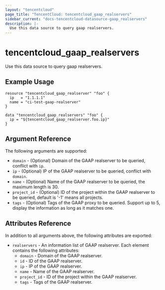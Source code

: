 ```yaml
---
layout: "tencentcloud"
page_title: "TencentCloud: tencentcloud_gaap_realservers"
sidebar_current: "docs-tencentcloud-datasource-gaap_realservers"
description: |-
  Use this data source to query gaap realservers.
---
```


# tencentcloud_gaap_realservers

Use this data source to query gaap realservers.

## Example Usage

```hcl
resource "tencentcloud_gaap_realserver" "foo" {
  ip   = "1.1.1.1"
  name = "ci-test-gaap-realserver"
}

data "tencentcloud_gaap_realservers" "foo" {
  ip = "${tencentcloud_gaap_realserver.foo.ip}"
}
```

## Argument Reference

The following arguments are supported:

* `domain` - (Optional) Domain of the GAAP realserver to be queried, conflict with `ip`.
* `ip` - (Optional) IP of the GAAP realserver to be queried, conflict with `domain`.
* `name` - (Optional) Name of the GAAP realserver to be queried, the maximum length is 30.
* `project_id` - (Optional) ID of the project within the GAAP realserver to be queried, default is '-1' means all projects.
* `tags` - (Optional) Tags of the GAAP proxy to be queried. Support up to 5, display the information as long as it matches one.

## Attributes Reference

In addition to all arguments above, the following attributes are exported:

* `realservers` - An information list of GAAP realserver. Each element contains the following attributes:
  * `domain` - Domain of the GAAP realserver.
  * `id` - ID of the GAAP realserver.
  * `ip` - IP of the GAAP realserver.
  * `name` - Name of the GAAP realserver.
  * `project_id` - ID of the project within the GAAP realserver.
  * `tags` - Tags of the GAAP realserver.


